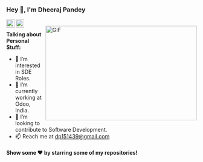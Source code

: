 ### Hey 👋, I'm Dheeraj Pandey


<a href="https://www.linkedin.com/in/dheerajpandey1/">
  <img align="left" alt="Dheeraj's LinkdeIN" width="22px" src="https://cdn.jsdelivr.net/npm/simple-icons@v3/icons/linkedin.svg" />
</a>
<a href="https://www.instagram.com/dcpandey1/">
  <img align="left" alt="Dheeraj's Insta" width="22px" src="https://cdn.jsdelivr.net/npm/simple-icons@v3/icons/instagram.svg" />
</a>
<br/>
<img align="right" height="250" width="400" alt="GIF" src="https://miro.medium.com/max/1360/1*IRGHmiGsa16stedQvIaZfw.gif" />

**Talking about Personal Stuff:**

- 👀 I’m interested in SDE Roles.
- 🌱 I’m currently working at Odoo, India.
- 💞️ I’m looking to contribute to Software Development.
- 📫 Reach me at dp151439@gmail.com




#### Show some ❤️     by starring some of my repositories!



